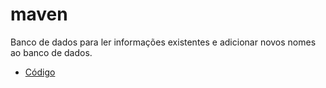 #  maven
Banco de dados para ler informações existentes e adicionar novos nomes ao banco de dados.

- [Código](https://github.com/Miukiyn/bancodedados/blob/main/maven/src/main/java/com/exemplobanco/codigo/Conexao.java)
